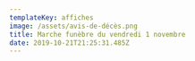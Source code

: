 ```yaml
---
templateKey: affiches
image: /assets/avis-de-décès.png
title: Marche funèbre du vendredi 1 novembre
date: 2019-10-21T21:25:31.485Z
---
```


